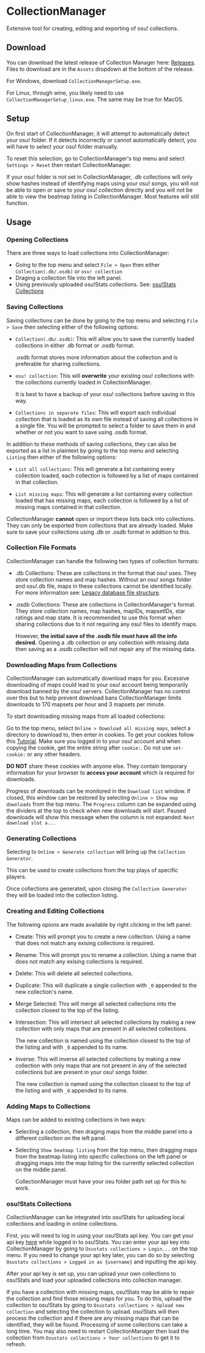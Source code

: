 # CollectionManager

Extensive tool for creating, editing and exporting of osu! collections.

## Download

You can download the latest release of Collection Manager here: [Releases](https://github.com/Piotrekol/CollectionManager/releases/latest). Files to download are in the `Assets` dropdown at the bottom of the release.

For Windows, download `CollectionManagerSetup.exe`.

For Linux, through wine, you likely need to use `CollectionManagerSetup_linux.exe`. The same may be true for MacOS.

## Setup

On first start of CollectionManager, it will attempt to automatically detect your osu! folder. If it detects incorrectly or cannot automatically detect, you will have to select your osu! folder manually. 

To reset this selection, go to CollectionManager's top menu and select `Settings > Reset` then restart CollectionManager.

If your osu! folder is not set in CollectionManager, .db collections will only show hashes instead of identifying maps using your osu! songs, you will not be able to open or save to your osu! collection directly and you will not be able to view the beatmap listing in CollectionManager. Most features will still function.

## Usage

### **Opening Collections**

There are three ways to load collections into CollectionManager:

 - Going to the top menu and select `File > Open` then either `Collection(.db/.osdb)` or `osu! collection`
 - Draging a collection file into the left panel.
 - Using previously uploaded osu!Stats collections. See: [osu!Stats Collections](https://github.com/Piotrekol/CollectionManager#osustats-collections)

### **Saving Collections**

Saving collections can be done by going to the top menu and selecting `File > Save` then selecting either of the following options:

- `Collection(.db/.osdb)`: This will allow you to save the currently loaded collections in either .db format or .osdb format. 
    
    .osdb format stores more information about the collection and is preferable for sharing collections.

- `osu! collection`: This will **overwrite** your existing osu! collections with the collections currently loaded in CollectionManager. 

    It is best to have a backup of your osu! collections before saving in this way.

- `Collections in separate files`: This will export each individual collection that is loaded as its own file instead of saving all collections in a single file. You will be prompted to select a folder to save them in and whether or not you want to save using .osdb format.

In addition to these methods of saving collections, they can also be exported as a list in plaintext by going to the top menu and selecting `Listing` then either of the following options:

- `List all collections`: This will generate a list containing every collection loaded, each collection is followed by a list of maps contained in that collection.

- `List missing maps`: This will generate a list containing every collection loaded that has missing maps, each collection is followed by a list of missing maps contained in that collection.

CollectionManager **cannot** open or import these lists back into collections. They can only be exported from collections that are already loaded. Make sure to save your collections using .db or .osdb format in addition to this.

### **Collection File Formats**

CollectionManager can handle the following two types of collection formats:

- .db Collections: These are collections in the format that osu! uses. They store collection names and map hashes. Without an osu! songs folder and osu!.db file, maps in these collections cannot be identified locally. For more information see: [Legacy database file structure](https://github.com/ppy/osu/wiki/Legacy-database-file-structure#collectiondb).
- .osdb Collections: These are collections in CollectionManager's format. They store collection names, map hashes, mapIDs, mapsetIDs, star ratings and map state. It is recommended to use this format when sharing collections due to it not requiring any osu! files to identify maps. 

    However, **the initial save of the .osdb file must have all the info desired.** Opening a .db collection or any collection with missing data then saving as a .osdb collection will not repair any of the missing data.

### **Downloading Maps from Collections**

CollectionManager can automatically download maps for you. Excessive downloading of maps could lead to your osu! account being temporarily download banned by the osu! servers. CollectionManager has no control over this but to help prevent download bans CollectionManager limits downloads to 170 mapsets per hour and 3 mapsets per minute. 

To start downloading missing maps from all loaded collections:

Go to the top menu, select `Online > Download all missing maps`, select a directory to download to, then enter in cookies. To get your cookies follow this [Tutorial](https://streamable.com/lhlr3d). Make sure you logged in to your osu! account and when copying the cookie, get the entire string after `cookie:`. Do not use `set-cookie:` or any other headers.

**DO NOT** share these cookies with anyone else. They contain temporary information for your browser to **access your account** which is required for downloads.

Progress of downloads can be monitored in the `Download list` window. If closed, this window can be restored by selecting `Online > Show map downloads` from the top menu. The `Progress` column can be expanded using the dividers at the top to check when new downloads will start. Paused downloads will show this message when the column is not expanded: `Next download slot a...`

### **Generating Collections**

Selecting to `Online > Generate collection` will bring up the `Collection Generator`.

This can be used to create collections from the top plays of specific players.

Once collections are generated, upon closing the `Collection Generator` they will be loaded into the collection listing.

### **Creating and Editing Collections**

The following opions are made available by right clicking in the left panel:

- Create: This will prompt you to create a new collection. Using a name that does not match any exising collections is required.

- Rename: This will prompt you to rename a collection. Using a name that does not match any exising collections is required.

- Delete: This will delete all selected collections.

- Duplicate: This will duplicate a single collection with `_0` appended to the new collection's name.

- Merge Selected: This will merge all selected collections into the collection closest to the top of the listing.

- Intersection: This will intersect all selected collections by making a new collection with only maps that are present in all selected collections. 

    The new collection is named using the collection closest to the top of the listing and with `_0` appended to its name.

- Inverse: This will inverse all selected collections by making a new collection with only maps that are not present in any of the selected collections but are present in your osu! songs folder. 

    The new collection is named using the collection closest to the top of the listing and with `_0` appended to its name.

### **Adding Maps to Collections**

Maps can be added to existing collections in two ways:

- Selecting a collection, then draging maps from the middle panel into a different collection on the left panel.
- Selecting `Show beatmap listing` from the top menu, then dragging maps from the beatmap listing into specific collections on the left panel or dragging maps into the map listing for the currently selected collection on the middle panel.

    CollectionManager must have your osu folder path set up for this to work.

### **osu!Stats Collections**

CollectionManager can be integrated into osu!Stats for uploading local collections and loading in online collections.

First, you will need to log in using your osu!Stats api key. You can get your api key [here](https://osustats.ppy.sh/collections/apikey) while logged in to osu!Stats. You can enter your api key into CollectionManager by going to `Osustats collections > Login...` on the top menu. If you need to change your api key later, you can do so by selecting `Osustats collections > Logged in as {username}` and inputting the api key.

After your api key is set up, you can upload your own collections to osu!Stats and load your uploaded collections into collection manager. 

If you have a collection with missing maps, osu!Stats may be able to repair the collection and find those missing maps for you. To do this, upload the collection to osu!Stats by going to `Osustats collections > Upload new collection` and selecting the collection to upload. osu!Stats will then process the collection and if there are any missing maps that can be identified, they will be found. Processing of some collections can take a long time. You may also need to restart CollectionManager then load the collection from `Osustats collections > Your collections` to get it to refresh.
